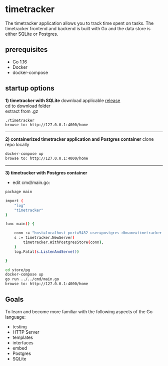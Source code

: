 # timetracker
The timetracker application allows you to track time spent on tasks.  The timetracker frontend and backend is built with Go and the data store is either SQLite or Postgres.  

## prerequisites
* Go 1.16
* Docker
* docker-compose 

## startup options

**1) timetracker with SQLite**
download applicable <a href="https://github.com/mbarley333/timetracker/releases/tag/v0.1.0">release</a><br>
cd to download folder<br>
extract from .gz
```bash
./timetracker
browse to: http://127.0.0.1:4000/home
```
-----

**2) containerized timetracker application and Postgres container**
clone repo locally
```bash
docker-compose up
browse to: http://127.0.0.1:4000/home
```

-----

**3) timetracker with Postgres container**
* edit cmd/main.go:

```bash
package main

import (
	"log"
	"timetracker"
)

func main() {

	conn := "host=localhost port=5432 user=postgres dbname=timetracker sslmode=disable"
	s := timetracker.NewServer(
		timetracker.WithPostgresStore(conn),
	)
	log.Fatal(s.ListenAndServe())

}
```


```bash
cd store/pg
docker-compose up
go run ../../cmd/main.go
browse to: http://127.0.0.1:4000/home
```




## Goals
To learn and become more familiar with the following aspects of the Go language:
* testing
* HTTP Server
* templates
* interfaces
* embed
* Postgres
* SQLite



